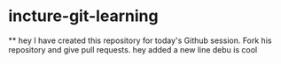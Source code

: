 # incture-git-learning

** hey I have created this repository for today's Github session. Fork his repository and give pull requests.
hey added a new line
 debu is cool
